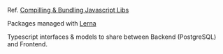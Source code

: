Ref. [Compilling & Bundling Javascript Libs](http://marcobotto.com/compiling-and-bundling-typescript-libraries-with-webpack/)

Packages managed with [Lerna](https://github.com/lerna/lerna)

Typescript interfaces & models to share between Backend (PostgreSQL) and Frontend.
